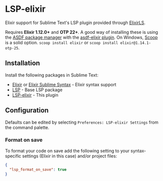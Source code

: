 # LSP-elixir

Elixir support for Sublime Text's LSP plugin provided through
[ElixirLS](https://github.com/elixir-lsp/elixir-ls/).

Requires **Elixir 1.12.0+** and **OTP 22+**. A good way of installing these is
using the [ASDF package manager](https://github.com/asdf-vm/asdf) with the
[asdf-elixir plugin](https://github.com/asdf-vm/asdf-elixir). On Windows,
[Scoop](https://scoop.sh/) is a solid option. `scoop install elixir` or 
`scoop install elixir@1.14.1-otp-25`.

## Installation

Install the following packages in Sublime Text:

* [Elixir](https://packagecontrol.io/packages/Elixir) or [Elixir Sublime Syntax](https://packagecontrol.io/packages/ElixirSyntax) - Elixir syntax support
* [LSP](https://packagecontrol.io/packages/LSP) - Base LSP package
* [LSP-elixir](https://packagecontrol.io/packages/LSP-elixir) - This plugin

## Configuration

Defaults can be edited by selecting `Preferences: LSP-elixir Settings` from the
command palette.

### Format on save

To format your code on save add the following setting to your syntax-specific settings (Elixir in this case) and/or project files:

```json
{
  "lsp_format_on_save": true
}
```
